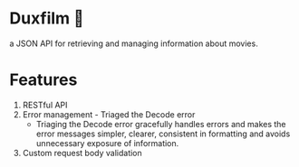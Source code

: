 # Duxfilm 🎦

a JSON API for retrieving and managing information about movies.

# Features

1. RESTful API
2. Error management - Triaged the Decode error
   - Triaging the Decode error gracefully handles errors and makes the error messages simpler, clearer, consistent in formatting and avoids unnecessary exposure of information.
3. Custom request body validation
